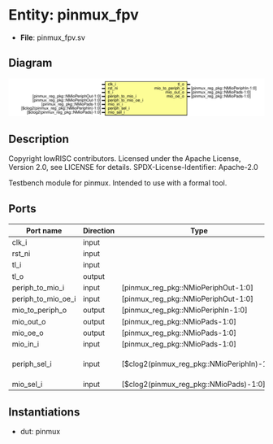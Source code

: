 # Entity: pinmux_fpv

- **File**: pinmux_fpv.sv
## Diagram

![Diagram](pinmux_fpv.svg "Diagram")
## Description

 Copyright lowRISC contributors.
 Licensed under the Apache License, Version 2.0, see LICENSE for details.
 SPDX-License-Identifier: Apache-2.0

 Testbench module for pinmux. Intended to use with a formal tool.

## Ports

| Port name          | Direction | Type                                       | Description              |
| ------------------ | --------- | ------------------------------------------ | ------------------------ |
| clk_i              | input     |                                            |                          |
| rst_ni             | input     |                                            |                          |
| tl_i               | input     |                                            |                          |
| tl_o               | output    |                                            |                          |
| periph_to_mio_i    | input     | [pinmux_reg_pkg::NMioPeriphOut-1:0]        |                          |
| periph_to_mio_oe_i | input     | [pinmux_reg_pkg::NMioPeriphOut-1:0]        |                          |
| mio_to_periph_o    | output    | [pinmux_reg_pkg::NMioPeriphIn-1:0]         |                          |
| mio_out_o          | output    | [pinmux_reg_pkg::NMioPads-1:0]             |                          |
| mio_oe_o           | output    | [pinmux_reg_pkg::NMioPads-1:0]             |                          |
| mio_in_i           | input     | [pinmux_reg_pkg::NMioPads-1:0]             |                          |
| periph_sel_i       | input     | [$clog2(pinmux_reg_pkg::NMioPeriphIn)-1:0] |  symbolic inputs for FPV |
| mio_sel_i          | input     | [$clog2(pinmux_reg_pkg::NMioPads)-1:0]     |                          |
## Instantiations

- dut: pinmux
